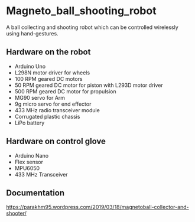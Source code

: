 # Magneto_ball_shooting_robot
A ball collecting and shooting robot which can be controlled wirelessly using hand-gestures.

Hardware on the robot
---
- Arduino Uno
- L298N motor driver for wheels
- 100 RPM geared DC motors
- 50 RPM geared DC motor for piston with L293D motor driver
- 500 RPM geared DC motor for propulsion
- MG90 servo for Arm
- 9g micro servo for end effector
- 433 MHz radio transceiver module
- Corrugated plastic chassis
- LiPo battery

Hardware on control glove
---
- Arduino Nano
- Flex sensor
- MPU6050
- 433 MHz Transceiver

Documentation
---
https://parakhm95.wordpress.com/2019/03/18/magnetoball-collector-and-shooter/
